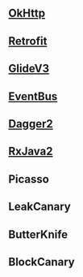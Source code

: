 ## [OkHttp](https://github.com/assess15/SourceCode/blob/master/app/src/main/java/com/assess15/openProjects/okHttp/OkHttp.md)

## [Retrofit](https://github.com/assess15/SourceCode/blob/master/app/src/main/java/com/assess15/openProjects/retrofit/Retrofit.md)
## [GlideV3](https://github.com/assess15/SourceCode/blob/master/app/src/main/java/com/assess15/openProjects/glide/Glide.md)
## [EventBus](https://github.com/assess15/SourceCode/blob/master/app/src/main/java/com/assess15/openProjects/eventBus/EventBus.md)
## [Dagger2](https://github.com/assess15/SourceCode/blob/master/app/src/main/java/com/assess15/openProjects/dagger2/Dagger2.md)
## [RxJava2](https://github.com/assess15/SourceCode/blob/master/app/src/main/java/com/assess15/openProjects/rx/rxjava2/RxJava2.md)
## Picasso
## LeakCanary
## ButterKnife
## BlockCanary

